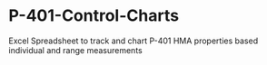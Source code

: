 # P-401-Control-Charts
Excel Spreadsheet to track and chart P-401 HMA properties based individual and range measurements
